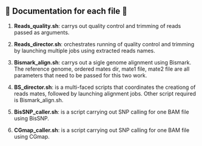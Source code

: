 ## :leaves: Documentation for each file :leaves:

1) **Reads_quality.sh**: carrys out quality control and trimming of reads passed as arguments. 

3) **Reads_director.sh**: orchestrates running of quality control and trimming by launching multiple jobs using extracted reads names. 

4) **Bismark_align.sh**: carrys out a sigle genome alignment using Bismark. The reference genome, ordered mates dir, mate1 file, mate2 file are all parameters that need to be passed for this two work. 

5) **BS_director.sh**: is a multi-faced scripts that coordinates the creationg of reads mates, followed by launching alignment jobs. Other script required is Bismark_align.sh. 

6) **BisSNP_caller.sh**: is a script carrying out SNP calling for one BAM file using BisSNP.

7) **CGmap_caller.sh**: is a script carrying out SNP calling for one BAM file using CGmap.